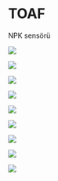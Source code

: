 
# TOAF

NPK sensörü

![](images/img1.jpeg)

![](images/img2.jpeg)

![](images/img3.jpeg)

![](images/img4.jpeg)

![](images/img5.jpeg)

![](images/img6.jpeg)

![](images/img7.jpeg)

![](images/img8.jpeg)

![](images/img9.jpeg)

